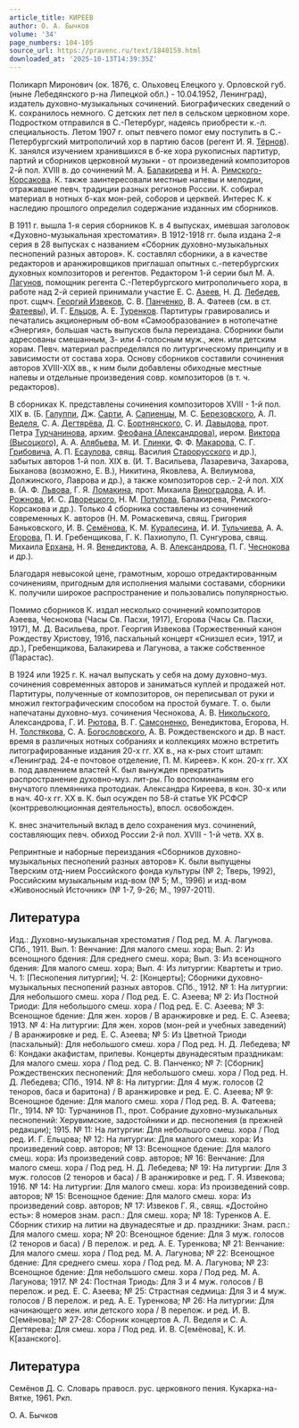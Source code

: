 ```yaml
---
article_title: КИРЕЕВ
author: О. А. Бычков
volume: '34'
page_numbers: 104-105
source_url: https://pravenc.ru/text/1840159.html
downloaded_at: '2025-10-13T14:39:35Z'
---
```


Поликарп Миронович (ок. 1876, с. Ольховец Елецкого у. Орловской губ. (ныне Лебедянского р-на Липецкой обл.) - 10.04.1952, Ленинград), издатель духовно-музыкальных сочинений. Биографических сведений о К. сохранилось немного. С детских лет пел в сельском церковном хоре. Подростком отправился в С.-Петербург, надеясь приобрести к.-л. специальность. Летом 1907 г. опыт певчего помог ему поступить в С.-Петербургский митрополичий хор в партию басов (регент И. Я. [Тёрнов](https://pravenc.ru/text/Тёрнов.html)). К. занялся изучением хранившихся в б-ке хора рукописных партитур, партий и сборников церковной музыки - от произведений композиторов 2-й пол. XVIII в. до сочинений М. А. [Балакирева](https://pravenc.ru/text/БАЛАКИРЕВ.html) и Н. А. [Римского-Корсакова](https://pravenc.ru/text/Римского-Корсакова.html). К. также заинтересовали местные напевы и мелодии, отражавшие певч. традиции разных регионов России. К. собирал материал в нотных б-ках мон-рей, соборов и церквей. Интерес К. к наследию прошлого определил содержание изданных им сборников.

В 1911 г. вышла 1-я серия сборников К. в 4 выпусках, имевшая заголовок «Духовно-музыкальная хрестоматия». В 1912-1918 гг. была издана 2-я серия в 28 выпусках с названием «Сборник духовно-музыкальных песнопений разных авторов». К. составлял сборники, а в качестве редакторов и аранжировщиков приглашал опытных с.-петербургских духовных композиторов и регентов. Редактором 1-й серии был М. А. [Лагунов](https://pravenc.ru/text/Лагунов.html), помощник регента С.-Петербургского митрополичьего хора, в работе над 2-й серией принимали участие Е. С. [Азеев](https://pravenc.ru/text/Азеев.html), Н. Д. [Лебедев](https://pravenc.ru/text/Лебедев.html), прот. сщмч. [Георгий Извеков](<https://pravenc.ru/text/Георгий Извеков.html>), С. В. [Панченко](https://pravenc.ru/text/Панченко.html), В. А. Фатеев (см. в ст. [Фатеевы](https://pravenc.ru/text/Фатеевы.html)), И. Г. [Ельцов](https://pravenc.ru/text/Ельцов.html), А. Е. [Туренков](https://pravenc.ru/text/Туренков.html). Партитуры гравировались и печатались акционерным об-вом «Самообразование» в нотопечатне «Энергия», большая часть выпусков была переиздана. Сборники были адресованы смешанным, 3- или 4-голосным муж., жен. или детским хорам. Певч. материал распределялся по литургическому принципу и в зависимости от состава хора. Основу сборников составили сочинения авторов XVIII-XIX вв., к ним были добавлены обиходные местные напевы и отдельные произведения совр. композиторов (в т. ч. редакторов).

В сборниках К. представлены сочинения композиторов XVIII - 1-й пол. XIX в. (Б. [Галуппи](https://pravenc.ru/text/Галуппи.html), Дж. [Сарти](https://pravenc.ru/text/Сарти.html), А. [Сапиенцы](https://pravenc.ru/text/Сапиенцы.html), М. С. [Березовского](https://pravenc.ru/text/БЕРЕЗОВСКИЙ.html), А. Л. [Веделя](https://pravenc.ru/text/Ведель.html), С. А. [Дегтярёва](https://pravenc.ru/text/Дегтярёва.html), Д. С. [Бортнянского](https://pravenc.ru/text/Бортнянский.html), С. И. [Давыдова](https://pravenc.ru/text/ДАВЫДОВ.html), прот. Петра [Турчанинова](https://pravenc.ru/text/Турчанинов.html), архим. [Феофана (Александрова)](<https://pravenc.ru/text/Феофана (Александрова).html>), иером. [Виктора (Высоцкого)](<https://pravenc.ru/text/Виктора (Высоцкого).html>), А. А. [Алябьева](https://pravenc.ru/text/Алябьева.html), М. И. [Глинки](https://pravenc.ru/text/Глинки.html), Ф. Ф. [Макарова](https://pravenc.ru/text/Макарова.html), С. Г. [Грибовича](https://pravenc.ru/text/Грибовича.html), А. П. [Есаулова](https://pravenc.ru/text/Есаулова.html), свящ. Василия [Старорусского](https://pravenc.ru/text/Старорусского.html) и др.), забытых авторов 1-й пол. XIX в. (И. Т. Васильева, Лазаревича, Захарова, Быханова (возможно, Е. В.), Никитина, Яковлева, А. Велиумова, Должинского, Лаврова и др.), а также композиторов сер.- 2-й пол. XIX в. (А. Ф. [Львова](https://pravenc.ru/text/Львов.html), Г. Я. [Ломакина](https://pravenc.ru/text/Ломакина.html), прот. Михаила [Виноградова](https://pravenc.ru/text/ВИНОГРАДОВ.html), А. И. [Рожнова](https://pravenc.ru/text/Рожнова.html), И. С. [Дворецкого](https://pravenc.ru/text/Дворецкого.html), Н. М. [Потулова](https://pravenc.ru/text/Потулова.html), Балакирева, Римского-Корсакова и др.). Только 4 сборника составлены из сочинений современных К. авторов (Н. М. Ромаскевича, свящ. Григория Баньковского, И. В. [Семёнова](https://pravenc.ru/text/Семёнова.html), К. М. [Куралесина](https://pravenc.ru/text/Куралесина.html), И. И. [Тульчиева](https://pravenc.ru/text/Тульчиева.html), А. А. [Егорова](https://pravenc.ru/text/Егорова.html), П. И. Гребенщикова, Г. К. Пахиопуло, П. Сунгурова, свящ. Михаила [Ерхана](https://pravenc.ru/text/Ерхана.html), Н. Я. [Венедиктова](https://pravenc.ru/text/Венедиктова.html), А. В. [Александрова](https://pravenc.ru/text/АЛЕКСАНДРОВ.html), П. Г. [Чеснокова](https://pravenc.ru/text/Чеснокова.html) и др.).

Благодаря невысокой цене, грамотным, хорошо отредактированным сочинениям, пригодным для исполнения малыми составами, сборники К. получили широкое распространение и пользовались популярностью.

Помимо сборников К. издал несколько сочинений композиторов Азеева, Чеснокова (Часы Св. Пасхи, 1917), Егорова (Часы Св. Пасхи, 1917), М. Д. Васильева, прот. Георгия Извекова (Торжественный канон Рождеству Христову, 1916, пасхальный концерт «Снизшел еси», 1917, и др.), Гребенщикова, Балакирева и Лагунова, а также собственное (Парастас).

В 1924 или 1925 г. К. начал выпускать у себя на дому духовно-муз. сочинения современных авторов и заниматься куплей и продажей нот. Партитуры, полученные от композиторов, он переписывал от руки и множил гектографическим способом на простой бумаге. Т. о. были напечатаны духовно-муз. сочинения Чеснокова, А. В. [Никольского](https://pravenc.ru/text/Никольский.html), Александрова, Г. И. [Рютова](https://pravenc.ru/text/Рютова.html), В. Г. [Самсоненко](https://pravenc.ru/text/Самсоненко.html), Венедиктова, Егорова, Н. Н. [Толстякова](https://pravenc.ru/text/Толстякова.html), С. А. [Богословского](https://pravenc.ru/text/Богословского.html), А. В. Рождественского и др. В наст. время в различных нотных собраниях и коллекциях можно встретить литографированные издания 20-х гг. XX в., на к-рых стоит штамп: «Ленинград. 24-е почтовое отделение, П. М. Киреев». К кон. 20-х гг. XX
в. под давлением властей К. был вынужден прекратить распространение духовно-муз. лит-ры. По воспоминаниям его внучатого племянника протодиак. Александра Киреева, в кон. 30-х или в нач. 40-х гг. XX в. К. был осужден по 58-й статье УК РСФСР (контрреволюционная деятельность), впосл. освобожден.

К. внес значительный вклад в дело сохранения муз. сочинений, составляющих певч. обиход России 2-й пол. XVIII - 1-й четв. XX в.

Репринтные и наборные переиздания «Сборников духовно-музыкальных песнопений разных авторов» К. были выпущены Тверским отд-нием Российского фонда культуры (№ 2; Тверь, 1992), Российским музыкальным изд-вом (№ 5; М., 1996) и изд-вом «Живоносный Источник» (№ 1-7, 9-26; М., 1997-2011).

## Литература

Изд.: Духовно-музыкальная хрестоматия / Под ред. М. А. Лагунова. СПб., 1911. Вып. 1: Венчание: Для малого смеш. хора; Вып. 2: Из всенощного бдения: Для среднего смеш. хора; Вып. 3: Из всенощного бдения: Для малого смеш. хора; Вып. 4: Из литургии: Квартеты и трио. Ч. 1: [Песнопения литургии]; Ч. 2: [Концерты]; Сборники духовно-музыкальных песнопений разных авторов. СПб., 1912. № 1: На литургии: Для небольшого смеш. хора / Под ред. Е. С. Азеева; № 2: Из Постной Триоди: Для небольшого смеш. хора / Под ред. Е. С. Азеева; № 3: Всенощное бдение: Для жен. хоров / В аранжировке и ред. Е. С. Азеева; 1913. № 4: На литургии: Для жен. хоров (мон-рей и учебных заведений) / В аранжировке и ред. Е. С. Азеева; № 5: Из Цветной Триоди (пасхальный): Для небольшого смеш. хора / Под ред. Н. Д. Лебедева; № 6: Кондаки акафистам, припевы. Концерты двунадесятым праздникам: Для малого смеш. хора / Под ред. С. В. Панченко; № 7: [Сборник] Рождественских песнопений: Для небольшого смеш. хора / Под ред. Н. Д. Лебедева; СПб., 1914. № 8: На литургии: Для 4 муж. голосов (2 теноров, баса и баритона) / В аранжировке и ред. Е. С. Азеева; № 9: Всенощное бдение: Для малого смеш. хора / Под ред. В. А. Фатеева; Пг., 1914. № 10: Турчанинов П., прот. Собрание духовно-музыкальных песнопений: Херувимские, задостойники и др. песнопения (в прежней редакции); 1915. № 11: На литургии: Для небольшого смеш. хора / Под ред. И. Г. Ельцова; № 12: На литургии: Для малого смеш. хора: Из произведений совр. авторов; № 13: Всенощное бдение: Для малого смеш. хора: Из произведений совр. авторов; № 16: Венчание: Для малого смеш. хора / Под ред. Н. Д. Лебедева; № 19: На литургии: Для 3 муж. голосов (2 теноров и баса) / В аранжировке и ред. Г. Я. Извекова; 1916. № 14: На литургии: Для малого смеш. хора: Из произведений совр. авторов; № 15: Всенощное бдение: Для малого смеш. хора: Из произведений совр. авторов; № 17: Извеков Г. Я., свящ. «Достойно есть»: 8 номеров знам. расп.: Для смеш. хора; № 18: Туренков А. Е. Сборник стихир на литии на двунадесятые и др. праздники: Знам. расп.: Для малого смеш. хора; № 20: Всенощное бдение: Для 3 муж. голосов (2 теноров и баса) / В перелож. и ред. А. Е. Туренкова; № 21: Венчание: Для малого смеш. хора / Под ред. М. А. Лагунова; № 22: Всенощное бдение: Для среднего смеш. хора / Под ред. М. А. Лагунова; № 23: Всенощное бдение: Для небольшого смеш. хора / Под ред. М. А. Лагунова; 1917. № 24: Постная Триодь: Для 3 и 4 муж. голосов / В перелож. и ред. Е. С. Азеева; № 25: Страстная седмица: Для 3 и 4 муж. голосов / В перелож. и ред. А. Е. Туренкова; № 26: На литургии: Для начинающего жен. или детского хора / В перелож. и ред. И. В. С[емёнова]; № 27-28: Сборник концертов А. Л. Веделя и С. А. Дегтярева: Для смеш. хора / Под ред. И. В. С[емёнова], К. И. К[азанского].

## Литература

Семёнов Д. С. Словарь правосл. рус. церковного пения. Кукарка-на-Вятке, 1961. Ркп.

О. А. Бычков
